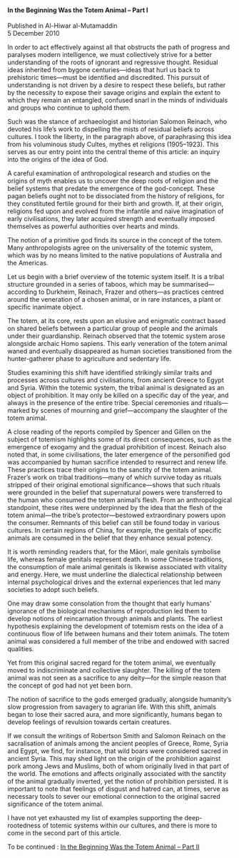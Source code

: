 <h4>In the Beginning Was the Totem Animal – Part I</h4>


Published in Al-Hiwar al-Mutamaddin
<br>
5 December 2010


In order to act effectively against all that obstructs the path of progress and paralyses modern intelligence, we must collectively strive for a better understanding of the roots of ignorant and regressive thought. Residual ideas inherited from bygone centuries—ideas that hurl us back to prehistoric times—must be identified and discredited. This pursuit of understanding is not driven by a desire to respect these beliefs, but rather by the necessity to expose their savage origins and explain the extent to which they remain an entangled, confused snarl in the minds of individuals and groups who continue to uphold them.

Such was the stance of archaeologist and historian Salomon Reinach, who devoted his life’s work to dispelling the mists of residual beliefs across cultures. I took the liberty, in the paragraph above, of paraphrasing this idea from his voluminous study Cultes, mythes et religions (1905–1923). This serves as our entry point into the central theme of this article: an inquiry into the origins of the idea of God.

A careful examination of anthropological research and studies on the origins of myth enables us to uncover the deep roots of religion and the belief systems that predate the emergence of the god-concept. These pagan beliefs ought not to be dissociated from the history of religions, for they constituted fertile ground for their birth and growth. If, at their origin, religions fed upon and evolved from the infantile and naïve imagination of early civilisations, they later acquired strength and eventually imposed themselves as powerful authorities over hearts and minds.

The notion of a primitive god finds its source in the concept of the totem. Many anthropologists agree on the universality of the totemic system, which was by no means limited to the native populations of Australia and the Americas.

Let us begin with a brief overview of the totemic system itself. It is a tribal structure grounded in a series of taboos, which may be summarised—according to Durkheim, Reinach, Frazer and others—as practices centred around the veneration of a chosen animal, or in rare instances, a plant or specific inanimate object.

The totem, at its core, rests upon an elusive and enigmatic contract based on shared beliefs between a particular group of people and the animals under their guardianship. Reinach observed that the totemic system arose alongside archaic Homo sapiens. This early veneration of the totem animal waned and eventually disappeared as human societies transitioned from the hunter-gatherer phase to agriculture and sedentary life.

Studies examining this shift have identified strikingly similar traits and processes across cultures and civilisations, from ancient Greece to Egypt and Syria. Within the totemic system, the tribal animal is designated as an object of prohibition. It may only be killed on a specific day of the year, and always in the presence of the entire tribe. Special ceremonies and rituals—marked by scenes of mourning and grief—accompany the slaughter of the totem animal.

A close reading of the reports compiled by Spencer and Gillen on the subject of totemism highlights some of its direct consequences, such as the emergence of exogamy and the gradual prohibition of incest. Reinach also noted that, in some civilisations, the later emergence of the personified god was accompanied by human sacrifice intended to resurrect and renew life. These practices trace their origins to the sanctity of the totem animal. Frazer’s work on tribal traditions—many of which survive today as rituals stripped of their original emotional significance—shows that such rituals were grounded in the belief that supernatural powers were transferred to the human who consumed the totem animal’s flesh. From an anthropological standpoint, these rites were underpinned by the idea that the flesh of the totem animal—the tribe’s protector—bestowed extraordinary powers upon the consumer. Remnants of this belief can still be found today in various cultures. In certain regions of China, for example, the genitals of specific animals are consumed in the belief that they enhance sexual potency.

It is worth reminding readers that, for the Māori, male genitals symbolise life, whereas female genitals represent death. In some Chinese traditions, the consumption of male animal genitals is likewise associated with vitality and energy. Here, we must underline the dialectical relationship between internal psychological drives and the external experiences that led many societies to adopt such beliefs.

One may draw some consolation from the thought that early humans’ ignorance of the biological mechanisms of reproduction led them to develop notions of reincarnation through animals and plants. The earliest hypothesis explaining the development of totemism rests on the idea of a continuous flow of life between humans and their totem animals. The totem animal was considered a full member of the tribe and endowed with sacred qualities.

Yet from this original sacred regard for the totem animal, we eventually moved to indiscriminate and collective slaughter. The killing of the totem animal was not seen as a sacrifice to any deity—for the simple reason that the concept of god had not yet been born.

The notion of sacrifice to the gods emerged gradually, alongside humanity’s slow progression from savagery to agrarian life. With this shift, animals began to lose their sacred aura, and more significantly, humans began to develop feelings of revulsion towards certain creatures.

If we consult the writings of Robertson Smith and Salomon Reinach on the sacralisation of animals among the ancient peoples of Greece, Rome, Syria and Egypt, we find, for instance, that wild boars were considered sacred in ancient Syria. This may shed light on the origin of the prohibition against pork among Jews and Muslims, both of whom originally lived in that part of the world. The emotions and affects originally associated with the sanctity of the animal gradually inverted, yet the notion of prohibition persisted. It is important to note that feelings of disgust and hatred can, at times, serve as necessary tools to sever our emotional connection to the original sacred significance of the totem animal.

I have not yet exhausted my list of examples supporting the deep-rootedness of totemic systems within our cultures, and there is more to come in the second part of this article.

To be continued : [In the Beginning Was the Totem Animal – Part II](article20.md)
